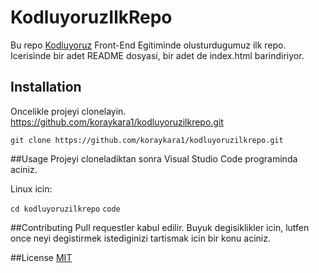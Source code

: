 # KodluyoruzIlkRepo
Bu repo [Kodluyoruz](https://www.kodluyoruz.org) Front-End Egitiminde olusturdugumuz ilk repo. Icerisinde bir adet README dosyasi, bir adet de index.html barindiriyor.

## Installation
Oncelikle projeyi clonelayin. https://github.com/koraykara1/kodluyoruzilkrepo.git

```git clone https://github.com/koraykara1/kodluyoruzilkrepo.git```

##Usage
Projeyi cloneladiktan sonra Visual Studio Code programinda aciniz.

Linux icin:

```cd kodluyoruzilkrepo```
```code```

##Contributing
Pull requestler kabul edilir. Buyuk degisiklikler icin, lutfen once neyi degistirmek istediginizi tartismak icin bir konu aciniz.

##License
[MIT](https://choosealicense.com/licenses/mit)